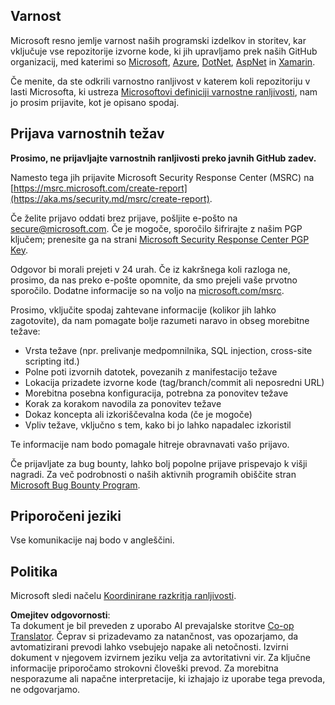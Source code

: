 <!--
CO_OP_TRANSLATOR_METADATA:
{
  "original_hash": "57f14126c1c6add76b3aef3844dfe4e3",
  "translation_date": "2025-07-16T15:44:22+00:00",
  "source_file": "SECURITY.md",
  "language_code": "sl"
}
-->
## Varnost

Microsoft resno jemlje varnost naših programski izdelkov in storitev, kar vključuje vse repozitorije izvorne kode, ki jih upravljamo prek naših GitHub organizacij, med katerimi so [Microsoft](https://github.com/Microsoft), [Azure](https://github.com/Azure), [DotNet](https://github.com/dotnet), [AspNet](https://github.com/aspnet) in [Xamarin](https://github.com/xamarin).

Če menite, da ste odkrili varnostno ranljivost v katerem koli repozitoriju v lasti Microsofta, ki ustreza [Microsoftovi definiciji varnostne ranljivosti](https://aka.ms/security.md/definition), nam jo prosim prijavite, kot je opisano spodaj.

## Prijava varnostnih težav

**Prosimo, ne prijavljajte varnostnih ranljivosti preko javnih GitHub zadev.**

Namesto tega jih prijavite Microsoft Security Response Center (MSRC) na [https://msrc.microsoft.com/create-report](https://aka.ms/security.md/msrc/create-report).

Če želite prijavo oddati brez prijave, pošljite e-pošto na [secure@microsoft.com](mailto:secure@microsoft.com). Če je mogoče, sporočilo šifrirajte z našim PGP ključem; prenesite ga na strani [Microsoft Security Response Center PGP Key](https://aka.ms/security.md/msrc/pgp).

Odgovor bi morali prejeti v 24 urah. Če iz kakršnega koli razloga ne, prosimo, da nas preko e-pošte opomnite, da smo prejeli vaše prvotno sporočilo. Dodatne informacije so na voljo na [microsoft.com/msrc](https://www.microsoft.com/msrc).

Prosimo, vključite spodaj zahtevane informacije (kolikor jih lahko zagotovite), da nam pomagate bolje razumeti naravo in obseg morebitne težave:

  * Vrsta težave (npr. prelivanje medpomnilnika, SQL injection, cross-site scripting itd.)
  * Polne poti izvornih datotek, povezanih z manifestacijo težave
  * Lokacija prizadete izvorne kode (tag/branch/commit ali neposredni URL)
  * Morebitna posebna konfiguracija, potrebna za ponovitev težave
  * Korak za korakom navodila za ponovitev težave
  * Dokaz koncepta ali izkoriščevalna koda (če je mogoče)
  * Vpliv težave, vključno s tem, kako bi jo lahko napadalec izkoristil

Te informacije nam bodo pomagale hitreje obravnavati vašo prijavo.

Če prijavljate za bug bounty, lahko bolj popolne prijave prispevajo k višji nagradi. Za več podrobnosti o naših aktivnih programih obiščite stran [Microsoft Bug Bounty Program](https://aka.ms/security.md/msrc/bounty).

## Priporočeni jeziki

Vse komunikacije naj bodo v angleščini.

## Politika

Microsoft sledi načelu [Koordinirane razkritja ranljivosti](https://aka.ms/security.md/cvd).

**Omejitev odgovornosti**:  
Ta dokument je bil preveden z uporabo AI prevajalske storitve [Co-op Translator](https://github.com/Azure/co-op-translator). Čeprav si prizadevamo za natančnost, vas opozarjamo, da avtomatizirani prevodi lahko vsebujejo napake ali netočnosti. Izvirni dokument v njegovem izvirnem jeziku velja za avtoritativni vir. Za ključne informacije priporočamo strokovni človeški prevod. Za morebitna nesporazume ali napačne interpretacije, ki izhajajo iz uporabe tega prevoda, ne odgovarjamo.